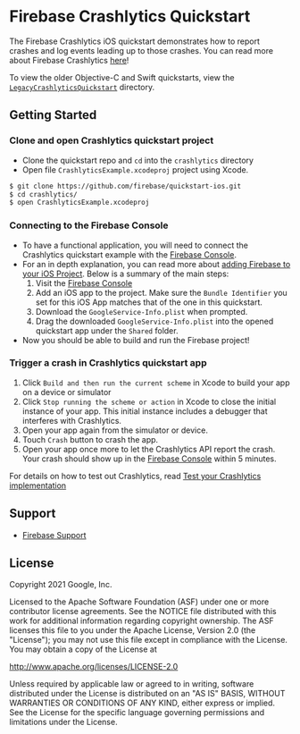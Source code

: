 Firebase Crashlytics Quickstart
=============================

The Firebase Crashlytics iOS quickstart demonstrates how to report crashes and log events leading up to those crashes. You can read more about Firebase Crashlytics [here](https://firebase.google.com/docs/crashlytics/)!

To view the older Objective-C and Swift quickstarts, view the [`LegacyCrashlyticsQuickstart`](https://github.com/firebase/quickstart-ios/tree/master/crashlytics/LegacyCrashlyticsQuickstart) directory.

Getting Started
---------------

### Clone and open Crashlytics quickstart project

- Clone the quickstart repo and `cd` into the `crashlytics` directory
- Open file `CrashlyticsExample.xcodeproj` project using Xcode.

```bash
$ git clone https://github.com/firebase/quickstart-ios.git
$ cd crashlytics/
$ open CrashlyticsExample.xcodeproj
```

### Connecting to the Firebase Console 
- To have a functional application, you will need to connect the Crashlytics quickstart example with the [Firebase Console](https://console.firebase.google.com).
- For an in depth explanation, you can read more about [adding Firebase to your iOS Project](https://firebase.google.com/docs/ios/setup). Below is a summary of the main steps:
  1. Visit the [Firebase Console](https://console.firebase.google.com) 
  2. Add an iOS app to the project. Make sure the `Bundle Identifier` you set for this iOS App matches that of the one in this quickstart.
  3. Download the `GoogleService-Info.plist` when prompted.
  4. Drag the downloaded `GoogleService-Info.plist` into the opened quickstart app under the `Shared` folder. 
- Now you should be able to build and run the Firebase project!

### Trigger a crash in Crashlytics quickstart app
1. Click `Build and then run the current scheme` in Xcode to build your app on a device or simulator
2. Click `Stop running the scheme or action` in Xcode to close the initial instance of your app. This initial instance includes a debugger that interferes with Crashlytics.
3. Open your app again from the simulator or device.
4. Touch `Crash` button to crash the app.
5. Open your app once more to let the Crashlytics API report the crash. Your crash should show up in the [Firebase Console](https://console.firebase.google.com) within 5 minutes.

For details on how to test out Crashlytics, read [Test your Crashlytics implementation](https://firebase.google.com/docs/crashlytics/test-implementation?hl=hu&platform=ios)

Support
-------

- [Firebase Support](https://firebase.google.com/support/)

License
-------

Copyright 2021 Google, Inc.

Licensed to the Apache Software Foundation (ASF) under one or more contributor
license agreements.  See the NOTICE file distributed with this work for
additional information regarding copyright ownership.  The ASF licenses this
file to you under the Apache License, Version 2.0 (the "License"); you may not
use this file except in compliance with the License.  You may obtain a copy of
the License at

  http://www.apache.org/licenses/LICENSE-2.0

Unless required by applicable law or agreed to in writing, software
distributed under the License is distributed on an "AS IS" BASIS, WITHOUT
WARRANTIES OR CONDITIONS OF ANY KIND, either express or implied.  See the
License for the specific language governing permissions and limitations under
the License.
